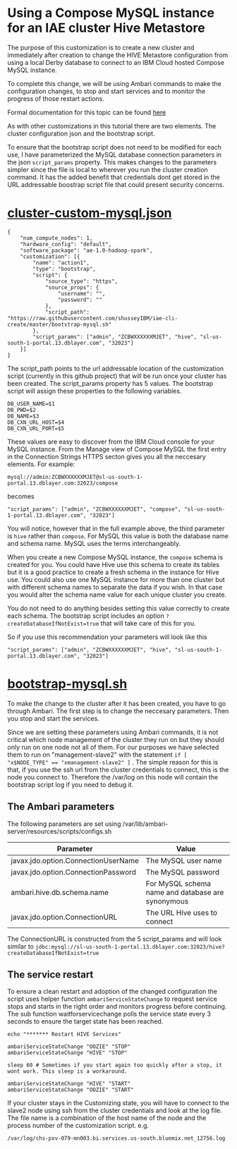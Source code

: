 # Using a Compose MySQL instance for an IAE cluster Hive Metastore

The purpose of this customization is to create a new cluster and immediately after creation to change the HIVE Metastore configuration from using a local Derby database to connect to an IBM Cloud hosted Compose MySQL instance. 

To complete this change, we will be using Ambari commands to make the configuration changes, to stop and start services and to monitor the progress of those restart actions. 

Formal documentation for this topic can be found [here](https://console.bluemix.net/docs/services/AnalyticsEngine/working-with-hive.html#working-with-hive) 

As with other customizations in this tutorial there are two elements. The cluster configuration json and the bootstrap script. 

To ensure that the bootstrap script does not need to be modified for each use, I have parameterized the MySQL database connection parameters in the json `script_params` property. This makes changes to the parameters simpler since the file is local to wherever you run the cluster creation command. It has the added benefit that credentials dont get stored in the URL addressable boostrap script file that could present security concerns.


# [cluster-custom-mysql.json](./cluster-custom-mysql.json)

```
{
    "num_compute_nodes": 1,
    "hardware_config": "default",
    "software_package": "ae-1.0-hadoop-spark",
    "customization": [{
        "name": "action1",
        "type": "bootstrap",
        "script": {
            "source_type": "https",
            "source_props": {
                "username": "",
                "password": ""
            },
            "script_path": "https://raw.githubusercontent.com/shusseyIBM/iae-cli-create/master/bootstrap-mysql.sh"
        },
        "script_params": ["admin", "ZCBWXXXXXXMJET", "hive", "sl-us-south-1-portal.13.dblayer.com", "32023"]
    }]
}
```

The script_path points to the url addressable location of the customization script (currently in this github project) that will be run once your cluster has been created. The script_params property has 5 values. The bootstrap script will assign these properties to the following variables.

```
DB_USER_NAME=$1
DB_PWD=$2
DB_NAME=$3
DB_CXN_URL_HOST=$4
DB_CXN_URL_PORT=$5
```

These values are easy to discover from the IBM Cloud console for your MySQL instance. From the Manage view of Compose MySQL the first entry in the Connection Strings HTTPS secton gives you all the neccesary elements. For example: 

```
mysql://admin:ZCBWXXXXXXMJET@sl-us-south-1-portal.13.dblayer.com:32023/compose
```

becomes

```
"script_params": ["admin", "ZCBWXXXXXXMJET", "compose", "sl-us-south-1-portal.13.dblayer.com", "32023"]
```

You will notice, however that in the full example above, the third parameter is `hive` rather than `compose`. For MySQL this value is both the database name and schema name. MySQL uses the terms interchangeably.  

When you create a new Compose MySQL instance, the `compose` schema is created for you. You could have Hive use this schema to create its tables but it is a good practice to create a fresh schema in the instance for Hive use. You could also use one MySQL instance for more than one cluster but with different schema names to separate the data if you wish. In that case you would alter the schema name value for each unique cluster you create.

You do not need to do anything besides setting this value correctly to create each schema. The bootstrap script includes an option `?createDatabaseIfNotExist=true` that will take care of this for you.

So if you use this recommendation your parameters will look like this

```
"script_params": ["admin", "ZCBWXXXXXXMJET", "hive", "sl-us-south-1-portal.13.dblayer.com", "32023"]
```

# [bootstrap-mysql.sh](./bootstrap-mysql.sh)

To make the change to the cluster after it has been created, you have to go through Ambari. The first step is to change the neccesary parameters. Then you stop and start the services. 

Since we are setting these parameters using Ambari commands, it is not critical which node management of the cluster they run on but they should only run on one node not all of them. For our purposes we have selected them to run on "management-slave2" with the statement `if [ "x$NODE_TYPE" == "xmanagement-slave2" ]` . The simple reason for this is that, if you use the ssh url from the cluster credentials to connect, this is the node you connect to. Therefore the /var/log on this node will contain the bootstrap script log if you need to debug it.

## The Ambari parameters

The following parameters are set using /var/lib/ambari-server/resources/scripts/configs.sh

| Parameter | Value |
| --------- | ----- |
| javax.jdo.option.ConnectionUserName | The MySQL user name |
| javax.jdo.option.ConnectionPassword | The MySQL password |
| ambari.hive.db.schema.name | For MySQL schema name and database are synonymous |
| javax.jdo.option.ConnectionURL | The URL Hive uses to connect |

The ConnectionURL is constructed from the 5 script_params and will look similar to `jdbc:mysql://sl-us-south-1-portal.13.dblayer.com:32023/hive?createDatabaseIfNotExist=true`

## The service restart

To ensure a clean restart and adoption of the changed configuration the script uses helper function `ambariServiceStateChange` to request service stops and starts in the right order and monitors progress before continuing. The sub function waitforservicechange polls the service state every 3 seconds to ensure the target state has been reached.

```
echo "******* Restart HIVE Services"

ambariServiceStateChange "OOZIE" "STOP"
ambariServiceStateChange "HIVE" "STOP"
    
sleep 60 # Sometimes if you start again too quickly after a stop, it wont work. This sleep is a workaround.
    
ambariServiceStateChange "HIVE" "START"
ambariServiceStateChange "OOZIE" "START"
```

If your cluster stays in the Customizing state, you will have to connect to the slave2 node using ssh from the cluster credentials and look at the log file. The file name is a combination of the host name of the node and the process number of the customization script. e.g.

```
/var/log/chs-pxv-079-mn003.bi.services.us-south.bluemix.net_12756.log
```